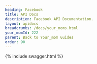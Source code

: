 ```yaml
---
heading: Facebook
title: API Docs
description: Facebook API Documentation.
layout: apidocs
breadcrumbs: /docs/your_moms.html
your_momId: 222
parent: Back to Your_mom Guides
order: 90
---
```


{% include swagger.html %}
